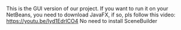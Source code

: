 This is the GUI version of our project.
If you want to run it on your NetBeans, you need to download JavaFX, 
if so, pls follow this video: https://youtu.be/Iyd1EdrlCO4
No need to install SceneBuilder
